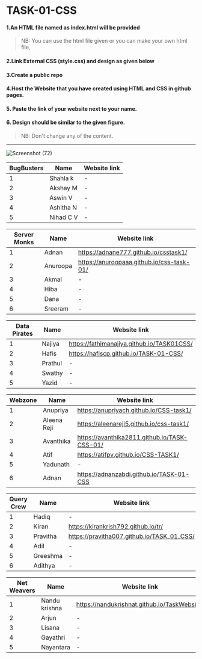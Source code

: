 # TASK-01-CSS
#### 1.An HTML file named as index.html will be provided
>NB: You can use the html file given or you can make your own html file,

#### 2.Link External CSS (style.css) and design as given below

#### 3.Create a public repo

#### 4.Host the Website that you have created using HTML and CSS in github pages.

#### 5. Paste the link of your website next to your name.

#### 6. Design should be similar to the given figure.

>NB: Don't change any of the content.
-----------------------------------------------------------------
![Screenshot (72)](https://user-images.githubusercontent.com/83215596/116970242-3dd03980-acd5-11eb-8eb7-41b80f23c515.png)

|BugBusters|Name|Website link|  
|----------|----|------------|
|1|Shahla k|-|
|2|Akshay M|-|
|3|Aswin V|-|
|4|Ashitha N|-|
|5|Nihad C V|-|

|Server Monks|Name|Website link|  
|------------|----|------------|
|1|Adnan|https://adnane777.github.io/csstask1/|
|2|Anuroopa|https://anuroopaaa.github.io/css-task-01/|
|3|Akmal|-|
|4|Hiba|-|
|5|Dana|-|
|6|Sreeram|-|

|Data Pirates|Name|Website link|  
|------------|----|------------|
|1|Najiya|https://fathimanajiya.github.io/TASK01CSS/|
|2|Hafis|https://hafiscp.github.io/TASK-01-CSS/|
|3|Prathul|-|
|4|Swathy|-|
|5|Yazid|-|

|Webzone|Name|Website link|  
|-------|----|------------|
|1|Anupriya|https://anupriyach.github.io/CSS-task1/|
|2|Aleena Reji|https://aleenareji5.github.io/css-task1/|
|3|Avanthika|https://avanthika2811.github.io/TASK-CSS-01/|
|4|Atif|https://atifpv.github.io/CSS-TASK1/|
|5|Yadunath|-|
|6|Adnan|https://adnanzabdi.github.io/TASK-01-CSS|

|Query Crew|Name|Website link|  
|----------|----|------------|
|1|Hadiq|-|
|2|Kiran|https://kirankrish792.github.io/tr/|
|3|Pravitha|https://pravitha007.github.io/TASK_01_CSS/|
|4|Adil|-|
|5|Greeshma|-|
|6|Adithya|-|

|Net Weavers|Name|Website link|  
|-----------|----|------------|
|1|Nandu krishna|https://nandukrishnat.github.io/TaskWebsite/|
|2|Arjun|-|
|3|Lisana|-|
|4|Gayathri|-|
|5|Nayantara|-|
